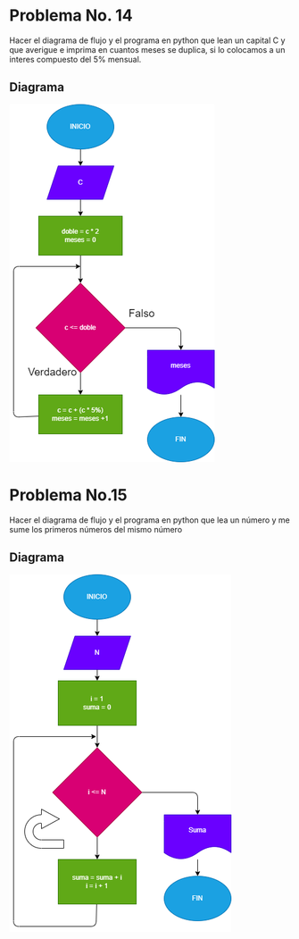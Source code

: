 # Problema No. 14

Hacer el diagrama de flujo y el programa en python que lean un capital C y que averigue e imprima en cuantos meses se duplica, si lo colocamos a un interes compuesto del 5% mensual.

## Diagrama

![Diagrama](diagrama.png)

# Problema No.15

Hacer el diagrama de flujo y el programa en python que lea un número y me sume los primeros números del mismo número

## Diagrama

![Diagrama](diagrama_suma.png)